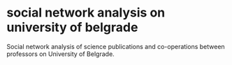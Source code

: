 # social network analysis on university of belgrade
 Social network analysis of science publications and co-operations between professors on University of Belgrade.
